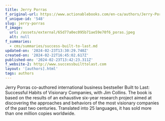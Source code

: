 ```yaml
---
title: Jerry Porras
f_original-url: https://www.actionablebooks.com/en-ca/authors/Jerry-Porras/
f_unique-id: '548'
slug: jerry-porras
f_image:
  url: /assets/external/65d77a0ec095b71ae59e70f6_poras.jpeg
  alt: null
f_summaries:
  - cms/summaries/success-built-to-last.md
updated-on: '2024-02-23T13:30:29.740Z'
created-on: '2024-02-22T16:45:02.617Z'
published-on: '2024-02-23T13:42:23.311Z'
f_website-2: http://www.successbuilttolast.com
layout: '[authors].html'
tags: authors
---
```


Jerry Porras co-authored international business bestseller Built to Last: Successful Habits of Visionary Companies, with Jim Collins. The book is based on the results of an exhaustive six-year research project aimed at discovering the approaches and behaviors of the most visionary companies of the past two centuries. Translated into 25 languages, it has sold more than one million copies worldwide.
